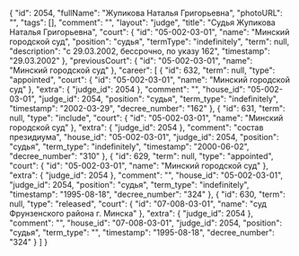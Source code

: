 {
    "id": 2054,
    "fullName": "Жупикова Наталья Григорьевна",
    "photoURL": "",
    "tags": [],
    "comment": "",
    "layout": "judge",
    "title": "Судья Жупикова Наталья Григорьевна",
    "court": {
        "id": "05-002-03-01",
        "name": "Минский городской суд",
        "position": "судья",
        "termType": "indefinitely",
        "term": null,
        "description": "c 29.03.2002, бессрочно, по указу 162",
        "timestamp": "29.03.2002"
    },
    "previousCourt": {
        "id": "05-002-03-01",
        "name": "Минский городской суд"
    },
    "career": [
        {
            "id": 632,
            "term": null,
            "type": "appointed",
            "court": {
                "id": "05-002-03-01",
                "name": "Минский городской суд"
            },
            "extra": {
                "judge_id": 2054
            },
            "comment": "",
            "house_id": "05-002-03-01",
            "judge_id": 2054,
            "position": "судья",
            "term_type": "indefinitely",
            "timestamp": "2002-03-29",
            "decree_number": "162"
        },
        {
            "id": 631,
            "term": null,
            "type": "include",
            "court": {
                "id": "05-002-03-01",
                "name": "Минский городской суд"
            },
            "extra": {
                "judge_id": 2054
            },
            "comment": "состав президиума",
            "house_id": "05-002-03-01",
            "judge_id": 2054,
            "position": "судья",
            "term_type": "indefinitely",
            "timestamp": "2000-06-02",
            "decree_number": "310"
        },
        {
            "id": 629,
            "term": null,
            "type": "appointed",
            "court": {
                "id": "05-002-03-01",
                "name": "Минский городской суд"
            },
            "extra": {
                "judge_id": 2054
            },
            "comment": "",
            "house_id": "05-002-03-01",
            "judge_id": 2054,
            "position": "судья",
            "term_type": "indefinitely",
            "timestamp": "1995-08-18",
            "decree_number": "324"
        },
        {
            "id": 630,
            "term": null,
            "type": "released",
            "court": {
                "id": "07-008-03-01",
                "name": "суд Фрунзенского района г. Минска"
            },
            "extra": {
                "judge_id": 2054
            },
            "comment": "",
            "house_id": "07-008-03-01",
            "judge_id": 2054,
            "position": "судья",
            "term_type": "",
            "timestamp": "1995-08-18",
            "decree_number": "324"
        }
    ]
}